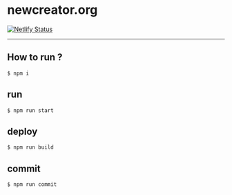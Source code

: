 # newcreator.org

[![Netlify Status](https://api.netlify.com/api/v1/badges/83181409-5f12-490a-8425-269a1f19e7d6/deploy-status)](https://app.netlify.com/sites/new-or-jp/deploys)

---

## How to run ?

```
$ npm i
```

## run

```
$ npm run start
```

## deploy

```
$ npm run build
```

## commit

```
$ npm run commit
```

